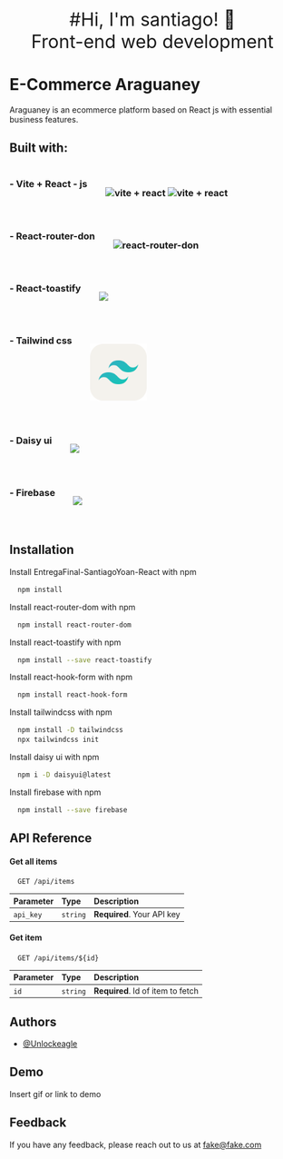 <div>
<p style = 'text-align:center; font-size: 2rem;'>
#Hi, I'm santiago! 👋 <br>
Front-end web development
<p/>
<div/>


# E-Commerce Araguaney

Araguaney is an ecommerce platform based on React js with essential business features.

## Built with:


<div style = 'display:flex; gap:2rem;'>
<h3>- Vite + React - js<h3/>
<p style = 'text-align:start;'>

<img src="https://img.daisyui.com/logos/react.svg" alt="vite + react" width="100px">
<img src="https://img.daisyui.com/logos/vite.svg" alt="vite + react" width="100px">
</p>
</div>


<div style = 'display:flex; gap:2rem;'>
<h3>- React-router-don<h3/>
<p style = 'text-align:start;'>

<img src="https://www.svgrepo.com/show/354262/react-router.svg" alt="react-router-don" width="100px">
</p>
</div>


<div style = 'display:flex; gap:2rem;'>
<h3>- React-toastify<h3/>
<p style = 'text-align:start;'>

<img src="https://www.knowledgehut.com/_next/image?url=https%3A%2F%2Fd2o2utebsixu4k.cloudfront.net%2Fmedia%2Fimages%2Fc4a88038-bfae-4e16-a19f-4cc6e4bcd329.png&w=750&q=75" width="200px">
</p>
</div>

<div style = 'display:flex; gap:2rem;'>
<h3>- Tailwind css<h3/>
<p style = 'text-align:start;'>

<img src="https://raw.githubusercontent.com/tandpfun/skill-icons/65dea6c4eaca7da319e552c09f4cf5a9a8dab2c8/icons/TailwindCSS-Light.svg" width="100px">
</p>
</div>

<div style = 'display:flex; gap:2rem;'>
<h3>- Daisy ui<h3/>
<p style = 'text-align:start;'>

<img src="https://raw.githubusercontent.com/saadeghi/daisyui-images/master/images/daisyui-logo/favicon-192.png" width="100px">
</p>
</div>

<div style = 'display:flex; gap:2rem;'>
<h3>- Firebase<h3/>
<p style = 'text-align:start;'>

<img src="https://banner2.cleanpng.com/20190529/uh/kisspng-firebase-cloud-messaging-google-cloud-messaging-ap-5ceed4e7432b70.0924427415591559432751.jpg" width="100px">
</p>
</div>











##

## Installation

Install EntregaFinal-SantiagoYoan-React with npm

```bash
  npm install
```

  Install react-router-dom with npm
```bash
  npm install react-router-dom
``` 

  Install react-toastify with npm
```bash
  npm install --save react-toastify
``` 

  Install react-hook-form with npm
```bash
  npm install react-hook-form
``` 

   Install tailwindcss with npm

```bash
  npm install -D tailwindcss
  npx tailwindcss init
``` 

  Install daisy ui with npm
```bash
  npm i -D daisyui@latest
```

  Install firebase with npm
```bash
  npm install --save firebase
```
## API Reference

#### Get all items

```http
  GET /api/items
```

| Parameter | Type     | Description                |
| :-------- | :------- | :------------------------- |
| `api_key` | `string` | **Required**. Your API key |

#### Get item

```http
  GET /api/items/${id}
```

| Parameter | Type     | Description                       |
| :-------- | :------- | :-------------------------------- |
| `id`      | `string` | **Required**. Id of item to fetch |



## Authors

- [@Unlockeagle](https://github.com/Unlockeagle)


## Demo

Insert gif or link to demo


## Feedback

If you have any feedback, please reach out to us at fake@fake.com


